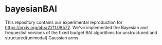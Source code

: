 # bayesianBAI
This repository contains our experimental reproduction for https://arxiv.org/abs/2211.08572.
We've implemented the Bayesian and frequestist versions of the fixed budget BAI algorithms for unstructured and structured(unimodal) Gaussian arms
